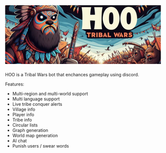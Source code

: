 # ![HOO banner](images/banner.jpg "HOO banner")

<!--# ![HOO](images/hoo.png "HOO") TW Discord Bot -->

HOO is a Tribal Wars bot that enchances gameplay using discord.


Features:
  - Multi-region and multi-world support
  - Multi language support
  - Live tribe conquer alerts
  - Village info
  - Player info
  - Tribe info
  - Circular lists
  - Graph generation
  - World map generation
  - AI chat
  - Punish users / swear words
